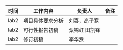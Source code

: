 | 时间  | 工作内容                              | 负责人                   | 备注 |
| ----- | ------------------------------------- | ------------------------ | ---- |
| lab2  | 项目具体要求分析                        |刘喜，高子寒 |      |
| lab2  | 可行性报告初稿                        |粟锦虹 田凯锋 |      |
| lab2  | 修订初稿                        |李华焘 |      |

